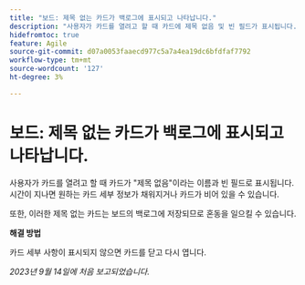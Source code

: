 ```yaml
---
title: "보드: 제목 없는 카드가 백로그에 표시되고 나타납니다."
description: "사용자가 카드를 열려고 할 때 카드에 제목 없음 및 빈 필드가 표시됩니다. 시간이 지나면 원하는 카드 세부 정보가 채워지거나 카드가 비어 있을 수 있습니다. 또한 이러한 제목 없는 카드는 보드의 백로그에 저장되므로 혼동을 일으킬 수 있습니다."
hidefromtoc: true
feature: Agile
source-git-commit: d07a0053faaecd977c5a7a4ea19dc6bfdfaf7792
workflow-type: tm+mt
source-wordcount: '127'
ht-degree: 3%

---
```



# 보드: 제목 없는 카드가 백로그에 표시되고 나타납니다.

사용자가 카드를 열려고 할 때 카드가 &quot;제목 없음&quot;이라는 이름과 빈 필드로 표시됩니다. 시간이 지나면 원하는 카드 세부 정보가 채워지거나 카드가 비어 있을 수 있습니다.

또한, 이러한 제목 없는 카드는 보드의 백로그에 저장되므로 혼동을 일으킬 수 있습니다.

**해결 방법**

카드 세부 사항이 표시되지 않으면 카드를 닫고 다시 엽니다.

_2023년 9월 14일에 처음 보고되었습니다._
